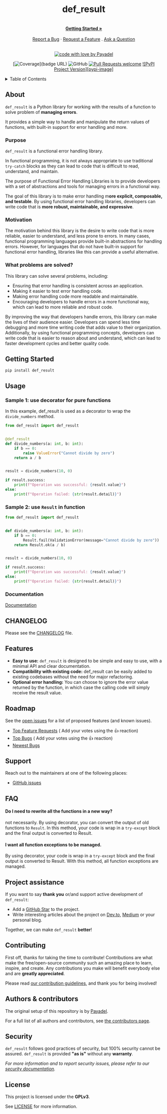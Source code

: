 <div align="center">
  <h1>def_result</h1>
  <br />
  <a href="#getting-started"><strong>Getting Started »</strong></a>
  <br />
  <br />
  <a href="https://github.com/Payadel/def_result/issues/new?assignees=&labels=scope-bug&template=BUG_REPORT.md&title=bug%3A+">Report a Bug</a>
  ·
  <a href="https://github.com/Payadel/def_result/issues/new?assignees=&labels=scope-enhancement&template=FEATURE_REQUEST.md&title=feat%3A+">Request a Feature</a>
  .
  <a href="https://github.com/Payadel/def_result/issues/new?assignees=&labels=help-wanted&template=SUPPORT_QUESTION.md&title=support%3A+">Ask a Question</a>
</div>

<div align="center">
<br />

[![code with love by Payadel](https://img.shields.io/badge/%3C%2F%3E%20with%20%E2%99%A5%20by-Payadel-ff1414.svg?style=flat-square)](https://github.com/Payadel)

[![Coverage](https://img.shields.io/badge/coverage-100%25-brightgreen.svg)](badge URL)
![GitHub](https://img.shields.io/github/license/Payadel/def_result)
[![Pull Requests welcome](https://img.shields.io/badge/PRs-welcome-ff69b4.svg?style=flat-square)](https://github.com/Payadel/def_result/issues?q=is%3Aissue+is%3Aopen)
[![PyPI Project Version][pypi-image]][pypi-project-url]

</div>

<details>
<summary>Table of Contents</summary>

- [About](#about)
    - [Purpose](#Purpose)
    - [Motivation](#Motivation)
    - [What problems are solved?](#what-problems-are-solved)
- [Getting Started](#getting-started)
- [Usage](#usage)
    - [Documentation](#documentation)
- [CHANGELOG](#changelog)
- [Features](#features)
- [Roadmap](#roadmap)
- [Support](#support)
- [FAQ](#faq)
- [Project assistance](#project-assistance)
- [Contributing](#contributing)
- [Authors & contributors](#authors--contributors)
- [Security](#security)
- [License](#license)

</details>

## About

`def_result` is a Python library for working with the results of a function to solve problem of **managing errors**.

It provides a simple way to handle and manipulate the return values of functions, with built-in support for error
handling and more.

### Purpose

`def_result` is a functional error handling library.

In functional programming, it is not always appropriate to use traditional `try-catch` blocks as they can lead to code
that is difficult to read, understand, and maintain.

The purpose of Functional Error Handling Libraries is to provide developers with a set of abstractions and tools for
managing errors in a functional way.

The goal of this library is to make error handling m**ore explicit, composable, and testable**. By using functional
error handling libraries, developers can write code that is **more robust, maintainable, and expressive**.

### Motivation

The motivation behind this library is the desire to write code that is more reliable, easier to understand, and less
prone to errors. In many cases, functional programming languages provide built-in abstractions for handling errors.
However, for languages that do not have built-in support for functional error handling, libraries like this can provide
a useful alternative.

### What problems are solved?

This library can solve several problems, including:

- Ensuring that error handling is consistent across an application.
- Making it easier to test error handling code.
- Making error handling code more readable and maintainable.
- Encouraging developers to handle errors in a more functional way, which can lead to more reliable and robust code.

By improving the way that developers handle errors, this library can make the lives of their audience easier. Developers
can spend less time debugging and more time writing code that adds value to their organization. Additionally, by using
functional programming concepts, developers can write code that is easier to reason about and understand, which can lead
to faster development cycles and better quality code.

## Getting Started

`pip install def_result`

## Usage

### Sample 1: use decorator for pure functions

In this example, def_result is used as a decorator to wrap the `divide_numbers` method.

```python
from def_result import def_result


@def_result
def divide_numbers(a: int, b: int):
    if b == 0:
        raise ValueError("Cannot divide by zero")
    return a / b


result = divide_numbers(10, 0)

if result.success:
    print(f"Operation was successful: {result.value}")
else:
    print(f"Operation failed: {str(result.detail)}")
```

### Sample 2: use `Result` in function

```python
from def_result import def_result


def divide_numbers(a: int, b: int):
    if b == 0:
        Result.fail(ValidationError(message="Cannot divide by zero"))
    return Result.ok(a / b)


result = divide_numbers(10, 0)

if result.success:
    print(f"Operation was successful: {result.value}")
else:
    print(f"Operation failed: {str(result.detail)}")
```

### Documentation

[Documentation](https://linktodocumentation)

## CHANGELOG

Please see the [CHANGELOG](CHANGELOG.md) file.

## Features

- **Easy to use:** `def_result` is designed to be simple and easy to use, with a minimal API and clear documentation.
- **Compatibility with existing code:** def_result can be easily added to existing codebases without the need for major
  refactoring.
- **Optional error handling:** You can choose to ignore the error value returned by the function, in which case the
  calling code will simply receive the result value.

## Roadmap

See the [open issues](https://github.com/Payadel/def_result/issues) for a list of proposed features (and known issues).

- [Top Feature Requests](https://github.com/Payadel/def_result/issues?q=label%3Ascope-enhancement+is%3Aopen+sort%3Areactions-%2B1-desc) (
  Add your votes using the 👍 reaction)
- [Top Bugs](https://github.com/Payadel/def_result/issues?q=is%3Aissue+is%3Aopen+label%3Ascope-bug+sort%3Areactions-%2B1-desc) (
  Add your votes using the 👍 reaction)
- [Newest Bugs](https://github.com/Payadel/def_result/issues?q=is%3Aopen+is%3Aissue+label%3Ascope-bug)

## Support

Reach out to the maintainers at one of the following places:

- [GitHub issues](https://github.com/Payadel/def_result/issues/new?assignees=&labels=question&template=SUPPORT_QUESTION.md&title=support%3A+)

## FAQ

#### Do I need to rewrite all the functions in a new way?

not necessarily. By using decorator, you can convert the output of old functions to `Result`. In this method, your code
is wrap in a `try-except` block and the final output is converted to Result.

#### I want all function exceptions to be managed.

By using decorator, your code is wrap in a `try-except` block and the final output is converted to Result. With this
method, all function exceptions are managed.

## Project assistance

If you want to say **thank you** or/and support active development of `def_result`:

- Add a [GitHub Star](https://github.com/Payadel/def_result) to the project.
- Write interesting articles about the project on [Dev.to](https://dev.to/), [Medium](https://medium.com/) or your
  personal blog.

Together, we can make `def_result` **better**!

## Contributing

First off, thanks for taking the time to contribute! Contributions are what make the free/open-source community such an
amazing place to learn, inspire, and create. Any contributions you make will benefit everybody else and are **greatly
appreciated**.

Please read [our contribution guidelines](docs/CONTRIBUTING.md), and thank you for being involved!

## Authors & contributors

The original setup of this repository is by [Payadel](https://github.com/Payadel).

For a full list of all authors and contributors,
see [the contributors page](https://github.com/Payadel/def_result/contributors).

## Security

`def_result` follows good practices of security, but 100% security cannot be assured. `def_result` is provided **"as
is"** without any **warranty**.

_For more information and to report security issues, please refer to our [security documentation](docs/SECURITY.md)._

## License

This project is licensed under the **GPLv3**.

See [LICENSE](LICENSE) for more information.


<!-- Badges: -->

[pypi-project-url]: https://pypi.org/project/def_result/
